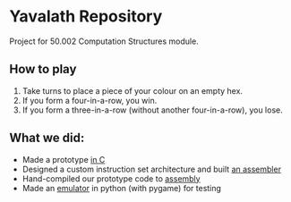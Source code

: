 # Yavalath Repository

Project for 50.002 Computation Structures module.

## How to play

1. Take turns to place a piece of your colour on an empty hex.
1. If you form a four-in-a-row, you win.
1. If you form a three-in-a-row (without another four-in-a-row), you lose.

## What we did:

- Made a prototype [in C](misc/Yavalath.c)
- Designed a custom instruction set architecture and built [an assembler](bsim/prealpha.uasm)
- Hand-compiled our prototype code to [assembly](bsim/yavalath.uasm)
- Made an [emulator](misc/emulator.py) in python (with pygame) for testing

